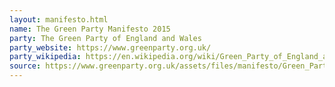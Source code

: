 ```yaml
---
layout: manifesto.html
name: The Green Party Manifesto 2015
party: The Green Party of England and Wales
party_website: https://www.greenparty.org.uk/
party_wikipedia: https://en.wikipedia.org/wiki/Green_Party_of_England_and_Wales
source: https://www.greenparty.org.uk/assets/files/manifesto/Green_Party_2015_General_Election_Manifesto_Searchable.pdf
---
```

